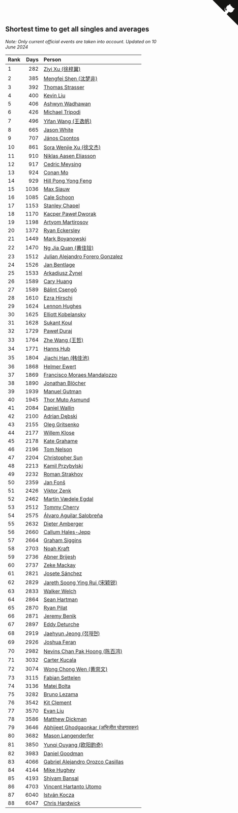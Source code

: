 ## Shortest time to get all singles and averages

*Note: Only current official events are taken into account.*
*Updated on 10 June 2024*

| Rank | Days | Person |
| :--- | ---: | :--- |
| 1 | 282 | [Ziyi Xu (徐梓翼)](https://www.worldcubeassociation.org/persons/2023XUZI01) |
| 2 | 385 | [Mengfei Shen (沈梦非)](https://www.worldcubeassociation.org/persons/2018SHEN07) |
| 3 | 392 | [Thomas Strasser](https://www.worldcubeassociation.org/persons/2022STRA10) |
| 4 | 400 | [Kevin Liu](https://www.worldcubeassociation.org/persons/2023LIUK02) |
| 5 | 406 | [Ashwyn Wadhawan](https://www.worldcubeassociation.org/persons/2022WADH02) |
| 6 | 426 | [Michael Tripodi](https://www.worldcubeassociation.org/persons/2021TRIP01) |
| 7 | 496 | [Yifan Wang (王逸帆)](https://www.worldcubeassociation.org/persons/2017WANY29) |
| 8 | 665 | [Jason White](https://www.worldcubeassociation.org/persons/2016WHIT16) |
| 9 | 707 | [János Csontos](https://www.worldcubeassociation.org/persons/2022CSON01) |
| 10 | 861 | [Sora Wenjie Xu (徐文杰)](https://www.worldcubeassociation.org/persons/2016XUWE02) |
| 11 | 910 | [Niklas Aasen Eliasson](https://www.worldcubeassociation.org/persons/2021ELIA01) |
| 12 | 917 | [Cedric Meysing](https://www.worldcubeassociation.org/persons/2017MEYS02) |
| 13 | 924 | [Conan Mo](https://www.worldcubeassociation.org/persons/2020MOCO01) |
| 14 | 929 | [Hill Pong Yong Feng](https://www.worldcubeassociation.org/persons/2017FENG10) |
| 15 | 1036 | [Max Siauw](https://www.worldcubeassociation.org/persons/2017SIAU02) |
| 16 | 1085 | [Cale Schoon](https://www.worldcubeassociation.org/persons/2014SCHO02) |
| 17 | 1153 | [Stanley Chapel](https://www.worldcubeassociation.org/persons/2016CHAP04) |
| 18 | 1170 | [Kacper Paweł Dworak](https://www.worldcubeassociation.org/persons/2020DWOR01) |
| 19 | 1198 | [Artyom Martirosov](https://www.worldcubeassociation.org/persons/2016MART29) |
| 20 | 1372 | [Ryan Eckersley](https://www.worldcubeassociation.org/persons/2019ECKE02) |
| 21 | 1449 | [Mark Boyanowski](https://www.worldcubeassociation.org/persons/2014BOYA01) |
| 22 | 1470 | [Ng Jia Quan (黄佳铨)](https://www.worldcubeassociation.org/persons/2015QUAN03) |
| 23 | 1512 | [Julian Alejandro Forero Gonzalez](https://www.worldcubeassociation.org/persons/2018GONZ30) |
| 24 | 1526 | [Jan Bentlage](https://www.worldcubeassociation.org/persons/2010BENT01) |
| 25 | 1533 | [Arkadiusz Żynel](https://www.worldcubeassociation.org/persons/2018ZYNE01) |
| 26 | 1589 | [Cary Huang](https://www.worldcubeassociation.org/persons/2015HUAN48) |
| 27 | 1589 | [Bálint Csengő](https://www.worldcubeassociation.org/persons/2019CSEN01) |
| 28 | 1610 | [Ezra Hirschi](https://www.worldcubeassociation.org/persons/2019HIRS01) |
| 29 | 1624 | [Lennon Hughes](https://www.worldcubeassociation.org/persons/2017HUGH04) |
| 30 | 1625 | [Elliott Kobelansky](https://www.worldcubeassociation.org/persons/2019KOBE03) |
| 31 | 1628 | [Sukant Koul](https://www.worldcubeassociation.org/persons/2014KOUL01) |
| 32 | 1729 | [Paweł Duraj](https://www.worldcubeassociation.org/persons/2016DURA09) |
| 33 | 1764 | [Zhe Wang (王哲)](https://www.worldcubeassociation.org/persons/2019WANZ21) |
| 34 | 1771 | [Hanns Hub](https://www.worldcubeassociation.org/persons/2013HUBH01) |
| 35 | 1804 | [Jiachi Han (韩佳池)](https://www.worldcubeassociation.org/persons/2014HANJ02) |
| 36 | 1868 | [Helmer Ewert](https://www.worldcubeassociation.org/persons/2015EWER01) |
| 37 | 1869 | [Francisco Moraes Mandalozzo](https://www.worldcubeassociation.org/persons/2017MAND13) |
| 38 | 1890 | [Jonathan Blöcher](https://www.worldcubeassociation.org/persons/2018BLOC01) |
| 39 | 1939 | [Manuel Gutman](https://www.worldcubeassociation.org/persons/2017GUTM01) |
| 40 | 1945 | [Thor Muto Asmund](https://www.worldcubeassociation.org/persons/2017ASMU01) |
| 41 | 2084 | [Daniel Wallin](https://www.worldcubeassociation.org/persons/2013WALL03) |
| 42 | 2100 | [Adrian Dębski](https://www.worldcubeassociation.org/persons/2017DEBS01) |
| 43 | 2155 | [Oleg Gritsenko](https://www.worldcubeassociation.org/persons/2011GRIT01) |
| 44 | 2177 | [Willem Klose](https://www.worldcubeassociation.org/persons/2017KLOS01) |
| 45 | 2178 | [Kate Grahame](https://www.worldcubeassociation.org/persons/2018GRAH05) |
| 46 | 2196 | [Tom Nelson](https://www.worldcubeassociation.org/persons/2013NELS01) |
| 47 | 2204 | [Christopher Sun](https://www.worldcubeassociation.org/persons/2017SUNC02) |
| 48 | 2213 | [Kamil Przybylski](https://www.worldcubeassociation.org/persons/2016PRZY01) |
| 49 | 2232 | [Roman Strakhov](https://www.worldcubeassociation.org/persons/2012STRA02) |
| 50 | 2359 | [Jan Fonš](https://www.worldcubeassociation.org/persons/2017FONS04) |
| 51 | 2426 | [Viktor Zenk](https://www.worldcubeassociation.org/persons/2016ZENK01) |
| 52 | 2462 | [Martin Vædele Egdal](https://www.worldcubeassociation.org/persons/2013EGDA02) |
| 53 | 2512 | [Tommy Cherry](https://www.worldcubeassociation.org/persons/2015CHER07) |
| 54 | 2575 | [Álvaro Aguilar Salobreña](https://www.worldcubeassociation.org/persons/2015SALO01) |
| 55 | 2632 | [Dieter Amberger](https://www.worldcubeassociation.org/persons/2016AMBE02) |
| 56 | 2660 | [Callum Hales-Jepp](https://www.worldcubeassociation.org/persons/2012HALE01) |
| 57 | 2664 | [Graham Siggins](https://www.worldcubeassociation.org/persons/2016SIGG01) |
| 58 | 2703 | [Noah Kraft](https://www.worldcubeassociation.org/persons/2016KRAF01) |
| 59 | 2736 | [Abner Brijesh](https://www.worldcubeassociation.org/persons/2016BRIJ01) |
| 60 | 2737 | [Zeke Mackay](https://www.worldcubeassociation.org/persons/2015MACK06) |
| 61 | 2821 | [Josete Sánchez](https://www.worldcubeassociation.org/persons/2015SANC18) |
| 62 | 2829 | [Jareth Soong Ying Rui (宋颖锐)](https://www.worldcubeassociation.org/persons/2016SOON01) |
| 63 | 2833 | [Walker Welch](https://www.worldcubeassociation.org/persons/2011WELC01) |
| 64 | 2864 | [Sean Hartman](https://www.worldcubeassociation.org/persons/2016HART02) |
| 65 | 2870 | [Ryan Pilat](https://www.worldcubeassociation.org/persons/2016PILA03) |
| 66 | 2871 | [Jeremy Benik](https://www.worldcubeassociation.org/persons/2016BENI05) |
| 67 | 2897 | [Eddy Deturche](https://www.worldcubeassociation.org/persons/2014DETU01) |
| 68 | 2919 | [Jaehyun Jeong (정재현)](https://www.worldcubeassociation.org/persons/2016JEON02) |
| 69 | 2926 | [Joshua Feran](https://www.worldcubeassociation.org/persons/2011FERA01) |
| 70 | 2982 | [Nevins Chan Pak Hoong (陈百鸿)](https://www.worldcubeassociation.org/persons/2010CHAN20) |
| 71 | 3032 | [Carter Kucala](https://www.worldcubeassociation.org/persons/2015KUCA01) |
| 72 | 3074 | [Wong Chong Wen (黄崇文)](https://www.worldcubeassociation.org/persons/2014WENW01) |
| 73 | 3115 | [Fabian Settelen](https://www.worldcubeassociation.org/persons/2015SETT01) |
| 74 | 3136 | [Matej Bolta](https://www.worldcubeassociation.org/persons/2015BOLT01) |
| 75 | 3282 | [Bruno Lezama](https://www.worldcubeassociation.org/persons/2014LEZA02) |
| 76 | 3542 | [Kit Clement](https://www.worldcubeassociation.org/persons/2008CLEM01) |
| 77 | 3570 | [Evan Liu](https://www.worldcubeassociation.org/persons/2009LIUE01) |
| 78 | 3586 | [Matthew Dickman](https://www.worldcubeassociation.org/persons/2013DICK01) |
| 79 | 3646 | [Abhijeet Ghodgaonkar (अभिजीत घोडगावकर)](https://www.worldcubeassociation.org/persons/2013GHOD01) |
| 80 | 3682 | [Mason Langenderfer](https://www.worldcubeassociation.org/persons/2013LANG03) |
| 81 | 3850 | [Yunqi Ouyang (欧阳韵奇)](https://www.worldcubeassociation.org/persons/2007YUNQ01) |
| 82 | 3983 | [Daniel Goodman](https://www.worldcubeassociation.org/persons/2013GOOD01) |
| 83 | 4066 | [Gabriel Alejandro Orozco Casillas](https://www.worldcubeassociation.org/persons/2008CASI01) |
| 84 | 4144 | [Mike Hughey](https://www.worldcubeassociation.org/persons/2007HUGH01) |
| 85 | 4193 | [Shivam Bansal](https://www.worldcubeassociation.org/persons/2011BANS02) |
| 86 | 4703 | [Vincent Hartanto Utomo](https://www.worldcubeassociation.org/persons/2010UTOM01) |
| 87 | 6040 | [István Kocza](https://www.worldcubeassociation.org/persons/2005KOCZ01) |
| 88 | 6047 | [Chris Hardwick](https://www.worldcubeassociation.org/persons/2003HARD01) |


<a href="https://github.com/JustinTimeCuber/wca_statistics" class="github-corner" aria-label="View source on Github"><svg width="80" height="80" viewBox="0 0 250 250" style="fill:#151513; color:#fff; position: absolute; top: 0; border: 0; right: 0;" aria-hidden="true"><path d="M0,0 L115,115 L130,115 L142,142 L250,250 L250,0 Z"></path><path d="M128.3,109.0 C113.8,99.7 119.0,89.6 119.0,89.6 C122.0,82.7 120.5,78.6 120.5,78.6 C119.2,72.0 123.4,76.3 123.4,76.3 C127.3,80.9 125.5,87.3 125.5,87.3 C122.9,97.6 130.6,101.9 134.4,103.2" fill="currentColor" style="transform-origin: 130px 106px;" class="octo-arm"></path><path d="M115.0,115.0 C114.9,115.1 118.7,116.5 119.8,115.4 L133.7,101.6 C136.9,99.2 139.9,98.4 142.2,98.6 C133.8,88.0 127.5,74.4 143.8,58.0 C148.5,53.4 154.0,51.2 159.7,51.0 C160.3,49.4 163.2,43.6 171.4,40.1 C171.4,40.1 176.1,42.5 178.8,56.2 C183.1,58.6 187.2,61.8 190.9,65.4 C194.5,69.0 197.7,73.2 200.1,77.6 C213.8,80.2 216.3,84.9 216.3,84.9 C212.7,93.1 206.9,96.0 205.4,96.6 C205.1,102.4 203.0,107.8 198.3,112.5 C181.9,128.9 168.3,122.5 157.7,114.1 C157.9,116.9 156.7,120.9 152.7,124.9 L141.0,136.5 C139.8,137.7 141.6,141.9 141.8,141.8 Z" fill="currentColor" class="octo-body"></path></svg></a><style>.github-corner:hover .octo-arm{animation:octocat-wave 560ms ease-in-out}@keyframes octocat-wave{0%,100%{transform:rotate(0)}20%,60%{transform:rotate(-25deg)}40%,80%{transform:rotate(10deg)}}@media (max-width:500px){.github-corner:hover .octo-arm{animation:none}.github-corner .octo-arm{animation:octocat-wave 560ms ease-in-out}}</style>
